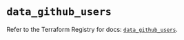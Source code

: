 # `data_github_users`

Refer to the Terraform Registry for docs: [`data_github_users`](https://registry.terraform.io/providers/integrations/github/6.1.0/docs/data-sources/users).
